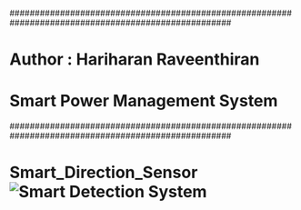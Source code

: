 ####################################################################################################
#     Author : Hariharan Raveenthiran 
#     Smart Power Management System
####################################################################################################



# Smart_Direction_Sensor![Smart Detection System](https://user-images.githubusercontent.com/44465072/143544872-ec16aeb9-ada4-44af-b72f-d5cde00bf585.png)
